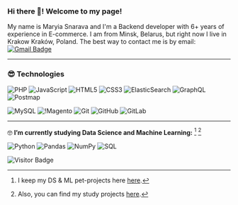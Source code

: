 ### Hi there 👋! Welcome to my page!
My name is Maryia Snarava and I'm a Backend developer with 6+ years of experience in E-commerce. I am from Minsk, Belarus, but right now I live in Krakow Kraków, Poland. The best way to contact me is by email: [![Gmail Badge](https://img.shields.io/badge/-snaravam@gmail.com-c14438?style=flat-square&logo=Gmail&logoColor=white&link=mailto:snaravam@gmail.com)](mailto:snaravam@gmail.com)
__________________________________________
### :sunglasses: **Technologies**
![PHP](https://img.shields.io/badge/-Php-white?style=flat-square&logo=php)
![JavaScript](https://img.shields.io/badge/-JavaScript-black?style=flat-square&logo=javascript)
![HTML5](https://img.shields.io/badge/-HTML5-E34F26?style=flat-square&logo=html5&logoColor=white)
![CSS3](https://img.shields.io/badge/-CSS3-1572B6?style=flat-square&logo=css3)
![ElasticSearch](https://img.shields.io/badge/-ElasticSearch-005571?style=flat-square&logo=elasticsearch)
![GraphQL](https://img.shields.io/badge/-GraphQL-E10098?style=flat-square&logo=graphql)
![Postmap](https://img.shields.io/badge/-Postman-FCA121?style=flat-square&logo=postman)

![MySQL](https://img.shields.io/badge/-MySQL-black?style=flat-square&logo=mysql)
![!Magento](https://img.shields.io/badge/-Magento-black?style=flat-square&logo=magento)
![Git](https://img.shields.io/badge/-Git-black?style=flat-square&logo=git)
![GitHub](https://img.shields.io/badge/-GitHub-181717?style=flat-square&logo=github)
![GitLab](https://img.shields.io/badge/-GitLab-FCA121?style=flat-square&logo=gitlab)
__________________________________________
:nerd_face: **I’m currently studying Data Science and Machine Learning:** [^1] [^2]

![Python](https://img.shields.io/badge/-Python-black?style=flat-square&logo=Python)
![Pandas](https://img.shields.io/badge/-Pandas-black?style=flat-square&logo=pandas)
![NumPy](https://img.shields.io/badge/-NumPy-black?style=flat-square&logo=numpy)
![SQL](https://img.shields.io/badge/-SQL-black?style=flat-square&logo=sql)
[^1]: I keep my DS & ML pet-projects here [here](https://github.com/maria-snarava/portfolio-ml).
[^2]: Also, you can find my study projects [here](https://github.com/maria-snarava/data-science-study).


![Visitor Badge](https://visitor-badge.laobi.icu/badge?page_id=maria-snarava.maria-snarava)
